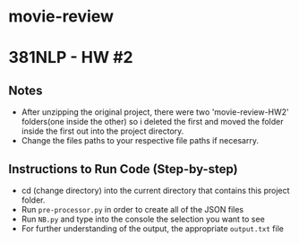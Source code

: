 # movie-review

# 381NLP - HW #2

## Notes
- After unzipping the original project, there were two 'movie-review-HW2' folders(one inside the other) so i deleted the first and moved the folder inside the first out into the project directory. 
- Change the files paths to your respective file paths if necesarry.

## Instructions to Run Code (Step-by-step)
- cd (change directory) into the current directory that contains this project folder.
- Run `pre-processor.py` in order to create all of the JSON files
- Run `NB.py` and type into the console the selection you want to see
- For further understanding of the output, the appropriate `output.txt` file
